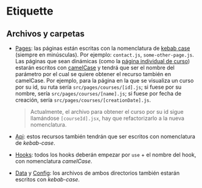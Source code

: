 # Etiquette

## Archivos y carpetas

- [Pages](./src/pages): las páginas están escritas con la nomenclatura de
  [kebab case](https://www.neoguias.com/tipos-notacion-nombres/#Kebab_Case_contar-elementos)
  (siempre en minúsculas). Por ejemplo: `contact.js`, `some-other-page.js`.
  Las páginas que sean dinámicas (como la [página individual de curso](./src/pages/courses/[courseId].jsx))
  estarán escritos con [camelCase](https://www.neoguias.com/tipos-notacion-nombres/#Camel_Case_contarElementos)
  y tendrá que ser el nombre del parámetro por el cual se quiere obtener el
  recurso también en camelCase. Por ejemplo, para la página en la que se
  visualiza un curso por su id, su ruta sería `src/pages/courses/[id].js`; si
  fuese por su nombre, sería `src/pages/courses/[name].js`; si fuese por fecha
  de creación, sería `src/pages/courses/[creationDate].js`.

  > Actualmente, el archivo para obtener el curso por su id sigue llamándose
  > `[courseId].jsx`, hay que refactorizarlo a la nueva nomenclatura.

- [Api](./src/pages/api): estos recursos también tendrán que ser escritos con
  nomenclatura de _kebab-case_.

- [Hooks](./src/hooks): todos los hooks deberán empezar por `use` + el nombre
  del hook, con nomenclatura _camelCase_.

- [Data](./src/data) y [Config](./src/config): los archivos de ambos directorios
  también estarán escritos con _kebab-case_.
